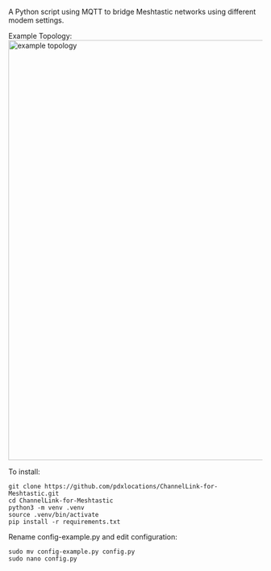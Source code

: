 A Python script using MQTT to bridge Meshtastic networks using different modem settings.

Example Topology:<br>
<img width="831" alt="example topology" src="https://github.com/user-attachments/assets/0c269d65-3b17-4aa8-b159-08e404bca69f">

To install:
```
git clone https://github.com/pdxlocations/ChannelLink-for-Meshtastic.git
cd ChannelLink-for-Meshtastic
python3 -m venv .venv
source .venv/bin/activate
pip install -r requirements.txt
```

Rename config-example.py and edit configuration:
```
sudo mv config-example.py config.py
sudo nano config.py
```
